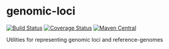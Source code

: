 # genomic-loci

[![Build Status](https://travis-ci.org/hammerlab/genomic-loci.svg?branch=master)](https://travis-ci.org/hammerlab/genomic-loci)
[![Coverage Status](https://coveralls.io/repos/github/hammerlab/genomic-loci/badge.svg?branch=master)](https://coveralls.io/github/hammerlab/genomic-loci?branch=master)
[![Maven Central](https://img.shields.io/maven-central/v/org.hammerlab/genomic-loci_2.11.svg?maxAge=25920)](http://search.maven.org/#search%7Cga%7C1%7Cgenomic-loci)

Utilities for representing genomic loci and reference-genomes
